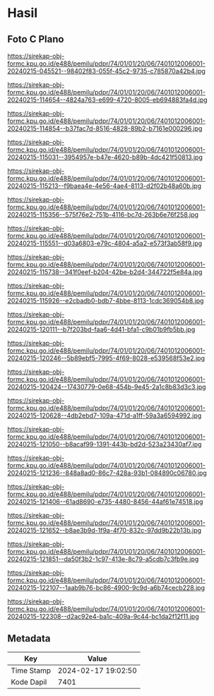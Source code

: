 # Hasil

## Foto C Plano

https://sirekap-obj-formc.kpu.go.id/e488/pemilu/pdpr/74/01/01/20/06/7401012006001-20240215-045521--98402f83-055f-45c2-9735-c785870a42b4.jpg

https://sirekap-obj-formc.kpu.go.id/e488/pemilu/pdpr/74/01/01/20/06/7401012006001-20240215-114654--4824a763-e699-4720-8005-eb694883fa4d.jpg

https://sirekap-obj-formc.kpu.go.id/e488/pemilu/pdpr/74/01/01/20/06/7401012006001-20240215-114854--b37fac7d-8516-4828-89b2-b7161e000296.jpg

https://sirekap-obj-formc.kpu.go.id/e488/pemilu/pdpr/74/01/01/20/06/7401012006001-20240215-115031--3954957e-b47e-4620-b89b-4dc421f50813.jpg

https://sirekap-obj-formc.kpu.go.id/e488/pemilu/pdpr/74/01/01/20/06/7401012006001-20240215-115213--f9baea4e-4e56-4ae4-8113-d2f02b48a60b.jpg

https://sirekap-obj-formc.kpu.go.id/e488/pemilu/pdpr/74/01/01/20/06/7401012006001-20240215-115356--575f76e2-751b-4116-bc7d-263b6e76f258.jpg

https://sirekap-obj-formc.kpu.go.id/e488/pemilu/pdpr/74/01/01/20/06/7401012006001-20240215-115551--d03a6803-e79c-4804-a5a2-e573f3ab58f9.jpg

https://sirekap-obj-formc.kpu.go.id/e488/pemilu/pdpr/74/01/01/20/06/7401012006001-20240215-115738--341f0eef-b204-42be-b2d4-344722f5e84a.jpg

https://sirekap-obj-formc.kpu.go.id/e488/pemilu/pdpr/74/01/01/20/06/7401012006001-20240215-115926--e2cbadb0-bdb7-4bbe-8113-1cdc369054b8.jpg

https://sirekap-obj-formc.kpu.go.id/e488/pemilu/pdpr/74/01/01/20/06/7401012006001-20240215-120111--b7f203bd-faa6-4d41-bfa1-c9b01b9fb5bb.jpg

https://sirekap-obj-formc.kpu.go.id/e488/pemilu/pdpr/74/01/01/20/06/7401012006001-20240215-120246--5b89ebf5-7995-4f69-8028-e539568f53e2.jpg

https://sirekap-obj-formc.kpu.go.id/e488/pemilu/pdpr/74/01/01/20/06/7401012006001-20240215-120424--17430779-0e68-454b-9e45-2a1c8b83d3c3.jpg

https://sirekap-obj-formc.kpu.go.id/e488/pemilu/pdpr/74/01/01/20/06/7401012006001-20240215-120628--4db2ebd7-109a-471d-a1ff-59a3a6594992.jpg

https://sirekap-obj-formc.kpu.go.id/e488/pemilu/pdpr/74/01/01/20/06/7401012006001-20240215-121050--b8acaf99-1391-443b-bd2d-523a23430af7.jpg

https://sirekap-obj-formc.kpu.go.id/e488/pemilu/pdpr/74/01/01/20/06/7401012006001-20240215-121236--848a8ad0-86c7-428a-93b1-084890c06780.jpg

https://sirekap-obj-formc.kpu.go.id/e488/pemilu/pdpr/74/01/01/20/06/7401012006001-20240215-121406--61ad8690-e735-4480-8456-44af61e74518.jpg

https://sirekap-obj-formc.kpu.go.id/e488/pemilu/pdpr/74/01/01/20/06/7401012006001-20240215-121652--b8ae3b9d-1f9a-4f70-832c-97dd9b22b13b.jpg

https://sirekap-obj-formc.kpu.go.id/e488/pemilu/pdpr/74/01/01/20/06/7401012006001-20240215-121851--da50f3b2-1c97-413e-8c79-a5cdb7c3fb9e.jpg

https://sirekap-obj-formc.kpu.go.id/e488/pemilu/pdpr/74/01/01/20/06/7401012006001-20240215-122107--1aab9b76-bc86-4900-9c9d-a6b74cecb228.jpg

https://sirekap-obj-formc.kpu.go.id/e488/pemilu/pdpr/74/01/01/20/06/7401012006001-20240215-122308--d2ac92e4-ba1c-409a-9c44-bc1da2f12f11.jpg


## Metadata

| Key        | Value               |
| ---------- | ------------------- |
| Time Stamp | 2024-02-17 19:02:50 |
| Kode Dapil | 7401                |



